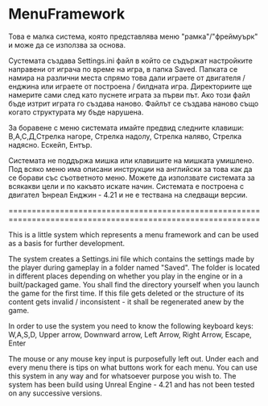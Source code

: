 # MenuFramework
Това е малка система, която представлява меню "рамка"/"фреймуърк" и може да се използва за основа.

Сустемата създава Settings.ini файл в който се съдържат настройките направени от играча по време на игра, в папка Saved.
Папката се намира на различни места спрямо това дали играете от двигателя / енджина или играете от построена / билдната игра.
Директориите ще намерите сами след като пуснете играта за първи път. Ако този файл бъде изтрит играта го създава наново. Файлът се създава наново също когато структурата му бъде нарушена.

За боравене с меню системата имайте предвид следните клавиши:
В,А,С,Д,Стрелка нагоре, Стрелка надолу, Стрелка наляво, Стрелка надясно. Ескейп, Ентър.

Системата не поддържа мишка или клавишите на мишката умишлено.
Под всяко меню има описани инструкции на английски за това как да се борави със съответното меню.
Можете да използвате системата за всякакви цели и по какъвто искате начин.
Системата е построена с двигател Ънреал Енджин - 4.21 и не е тествана на следващи версии.

============================================================================================================

This is a little system which represents a menu framework and can be used as a basis for further development.

The system creates a Settings.ini file which contains the settings made by the player during gameplay in a folder named "Saved".
The folder is located in different places depending on whether you play in the engine or in a built/packaged game.
You shall find the directory yourself when you launch the game for the first time. If this file gets deleted or the structure of its content gets invalid / inconsistent - it shall be regenerated anew by the game.

In order to use the system you need to know the following keyboard keys:
W,A,S,D, Upper arrow, Downward arrow, Left Arrow, Right Arrow, Escape, Enter

The mouse or any mouse key input is purposefully left out.
Under each and every menu there is tips on what buttons work for each menu.
You can use this system in any way and for whatsoever purpose you wish to.
The system has been build using Unreal Engine - 4.21 and has not been tested on any successive versions.

